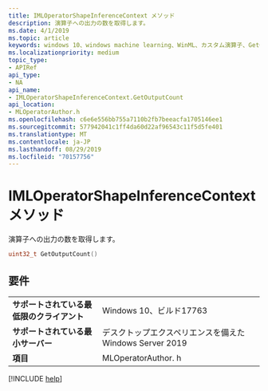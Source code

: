 ```yaml
---
title: IMLOperatorShapeInferenceContext メソッド
description: 演算子への出力の数を取得します。
ms.date: 4/1/2019
ms.topic: article
keywords: windows 10、windows machine learning、WinML、カスタム演算子、GetOutputCount
ms.localizationpriority: medium
topic_type:
- APIRef
api_type:
- NA
api_name:
- IMLOperatorShapeInferenceContext.GetOutputCount
api_location:
- MLOperatorAuthor.h
ms.openlocfilehash: c6e6e556bb755a7110b2fb7beeacfa1705146ee1
ms.sourcegitcommit: 577942041c1ff4da60d22af96543c11f5d5fe401
ms.translationtype: MT
ms.contentlocale: ja-JP
ms.lasthandoff: 08/29/2019
ms.locfileid: "70157756"
---
```

# <a name="imloperatorshapeinferencecontextgetoutputcount-method"></a>IMLOperatorShapeInferenceContext メソッド

演算子への出力の数を取得します。

```cpp
uint32_t GetOutputCount()
```

## <a name="requirements"></a>要件

| | |
|-|-|
| **サポートされている最低限のクライアント** | Windows 10、ビルド17763 |
| **サポートされている最小サーバー** | デスクトップエクスペリエンスを備えた Windows Server 2019 |
| **項目** | MLOperatorAuthor. h |

[!INCLUDE [help](../../includes/get-help.md)]
